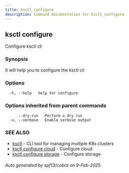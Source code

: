 ```yaml
---
title: ksctl_configure
description: Command documentation for ksctl_configure
---
```


## ksctl configure

Configure ksctl cli

### Synopsis

It will help you to configure the ksctl cli

### Options

```
  -h, --help   help for configure
```

### Options inherited from parent commands

```
      --dry-run   Perform a dry run
  -v, --verbose   Enable verbose output
```

### SEE ALSO

* [ksctl](ksctl.md)	 - CLI tool for managing multiple K8s clusters
* [ksctl configure cloud](ksctl_configure_cloud.md)	 - Configure cloud
* [ksctl configure storage](ksctl_configure_storage.md)	 - Configure storage

###### Auto generated by spf13/cobra on 9-Feb-2025
